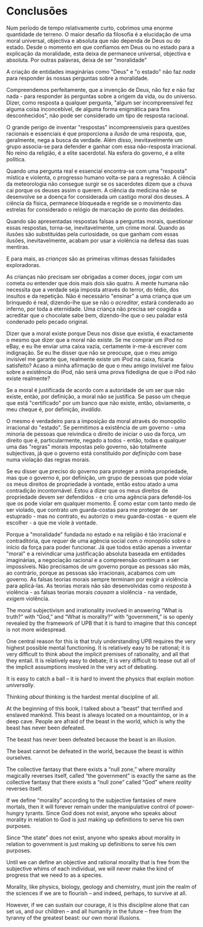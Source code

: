 # Conclusões

Num período de tempo relativamente curto, cobrimos uma enorme quantidade de terreno. O maior desafio da filosofia é a elucidação de uma moral universal, objectiva e absoluta que não dependa de Deus ou do estado. Desde o momento em que confiamos em Deus ou no estado para a explicação da moralidade, esta deixa de permanece universal, objectiva e absoluta. Por outras palavras, deixa de ser "moralidade"

A criação de entidades imaginárias como "Deus" e "o estado" não faz *nada* para responder às nossas perguntas sobre a moralidade.

Compreendemos perfeitamente, que a invenção de Deus, não fez e não faz nada - para responder às perguntas sobre a origem da vida, ou do universo. Dizer, como resposta a qualquer pergunta, "algum ser incompreensível fez alguma coisa inconcebível, de alguma forma enigmática para fins desconhecidos", não pode ser considerado um tipo de resposta racional.

O grande perigo de inventar "respostas" incompreensíveis para questões racionais e essenciais é que proporciona a *ilusão* de uma resposta, que, geralmente, nega a busca da verdade. Além disso, inevitavelmente um grupo associa-se para defender e ganhar com essa não-resposta irracional. No reino da religião, é a elite sacerdotal. Na esfera do governo, é a elite política.

Quando uma pergunta real e essencial encontra-se com uma "resposta" mística e violenta, o progresso humano volta-se para a regressão. A ciência da meteorologia não consegue surgir se os sacerdotes dizem que a chuva cai porque os deuses assim o querem. A ciência da medicina não se desenvolve se a doença for considerada um castigo moral dos deuses. A ciência da física, permanece bloqueada e regride se o movimento das estrelas for considerado o relógio de marcação de ponto das deidades.

Quando são apresentadas respostas falsas a perguntas morais, questionar essas respostas, torna-se, inevitavelmente, um crime moral. Quando as ilusões são substituídas pela curiosidade, os que ganham com essas ilusões, inevitavelmente, acabam por usar a violência na defesa das suas mentiras.

E para mais, as *crianças* são as primeiras vítimas dessas falsidades exploradoras.

As crianças não precisam ser obrigadas a comer doces, jogar com um cometa ou entender que dois mais dois são quatro. A mente humana não necessita que a verdade seja imposta através do terror, do tédio, dos insultos e da repetição. Não é necessário "ensinar" a uma criança que um brinquedo é real, dizendo-lhe que se não o *acreditar*, estará condenado ao inferno, por toda a eternidade. Uma criança não precisa ser coagida a acreditar que o chocolate sabe bem, dizendo-lhe que o seu paladar está condenado pelo pecado original.

Dizer que a moral existe porque Deus nos disse que existia, é exactamente o mesmo que dizer que a moral não existe. Se me comprar um iPod no eBay, e eu lhe enviar uma caixa vazia, certamente ir-me-à escrever com indignação. Se eu lhe disser que não se preocupe, que o meu amigo invisível me garante que, realmente existe um iPod na caixa, ficaria satisfeito? Acaso a minha afirmação de que o meu amigo invisível me falou sobre a existência do iPod, não será uma prova fidedigna de que o iPod não existe realmente?

Se a moral é justificada de acordo com a autoridade de um ser que não existe, então, por definição, a moral não se justifica. Se passo um cheque que está "certificado" por um banco que não existe, então, obviamente, o meu cheque é, por definição, *inválido*.

O mesmo é verdadeiro para a imposição da moral através do monopólio irracional do "estado". Se permitimos a existência de um governo - uma minoria de pessoas que reivindica o direito de iniciar o uso da força, um direito que é, particularmente, negado a todos - então, todas e qualquer uma das "regras" morais impostas pelo governo, são totalmente subjectivas, já que o governo está constituído *por definição* com base numa violação das regras morais.

Se eu disser que preciso do governo para proteger a minha propriedade, mas que o governo é, por definição, um grupo de pessoas que pode violar os meus direitos de propriedade à vontade, então estou atado a uma contradição incontornável. Estou a dizer que os meus direitos de propriedade devem ser defendidos - e crio uma agência para defendê-los que os pode violar em qualquer momento. É como estar com tanto medo de ser violado, que contrato um guarda-costas para me proteger de ser estuprado - mas no contrato, eu autorizo o meu guarda-costas - e quem ele escolher - a que me viole à vontade.

Porque a "moralidade" fundada no estado e na religião é tão irracional e contraditória, que *requer* de uma agência social com o monopólio sobre o início da força para poder funcionar. Já que todos estão apenas a inventar "moral" e a reivindicar uma justificação absoluta baseada em entidades imaginárias, a negociação racional e a compreensão continuam a ser impossíveis. Não precisamos de um governo porque as pessoas são más, ao contrário, porque as pessoas são irracionais, acabamos com um governo. As falsas teorias morais sempre terminam por exigir a violência para aplicá-las. As teorias morais não são desenvolvidas como *resposta* à violência - as falsas teorias morais *causam* a violência - na verdade, *exigem* violência.

The moral subjectivism and irrationality involved in answering “What is truth?” with “God,” and “What is morality?” with “government,” is so openly revealed by the framework of UPB that it is hard to imagine that this concept is not more widespread.

One central reason for this is that truly understanding UPB requires the very highest possible mental functioning. It is relatively easy to be rational; it is very difficult to think about the implicit premises of rationality, and all that they entail. It is relatively easy to debate; it is very difficult to tease out all of the implicit assumptions involved in the very act of debating.

It is easy to catch a ball – it is hard to invent the physics that explain motion *universally*.

Thinking *about* thinking is the hardest mental discipline of all.

At the beginning of this book, I talked about a “beast” that terrified and enslaved mankind. This beast is always located on a mountaintop, or in a deep cave. People are afraid of the beast in the world, which is why the beast has never been defeated.

The beast has never been defeated because the beast is an illusion.

The beast cannot be defeated in the world, because the beast is within ourselves.

The collective fantasy that there exists a “null zone,” where morality magically reverses itself, called “the government” is exactly the same as the collective fantasy that there exists a “null zone” called “God” where *reality* reverses itself.

If we define “morality” according to the subjective fantasies of mere mortals, then it will forever remain under the manipulative control of power-hungry tyrants. Since God does not exist, anyone who speaks about morality in relation to God is just making up definitions to serve his own purposes.

Since “the state” does not exist, anyone who speaks about morality in relation to government is just making up definitions to serve his own purposes.

Until we can define an objective and rational morality that is free from the subjective whims of each individual, we will never make the kind of progress that we need to as a species.

Morality, like physics, biology, geology and chemistry, must join the realm of the sciences if we are to flourish – and indeed, perhaps, to survive at all.

However, if we can sustain our courage, it is this discipline alone that can set us, and our children – and all humanity in the future – free from the tyranny of the greatest beast: our own moral illusions.